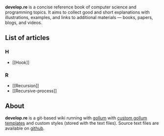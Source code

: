 **develop.re** is a concise reference book of computer science and programming topics. It aims to collect good and short explanations with illustrations, examples, and links to additional materials — books, papers, blogs, and videos.

## List of articles

### H
- [[Hook]]

### R
- [[Recursion]]
- [[Recursive-process]]

## About
**develop.re** is a git-based wiki running with [gollum](https://github.com/gollum/gollum) with [custom gollum templates](https://github.com/freetonik/develop.re-templates) and custom styles (stored with the text files). Source text files are available on [github](https://github.com/freetonik/develop.re). 

